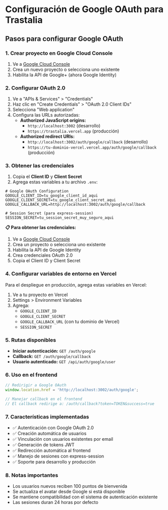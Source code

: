# Configuración de Google OAuth para Trastalia

## Pasos para configurar Google OAuth

### 1. Crear proyecto en Google Cloud Console

1. Ve a [Google Cloud Console](https://console.cloud.google.com/)
2. Crea un nuevo proyecto o selecciona uno existente
3. Habilita la API de Google+ (ahora Google Identity)

### 2. Configurar OAuth 2.0

1. Ve a "APIs & Services" > "Credentials"
2. Haz clic en "Create Credentials" > "OAuth 2.0 Client IDs"
3. Selecciona "Web application"
4. Configura las URLs autorizadas:
   - **Authorized JavaScript origins:**
     - `http://localhost:3002` (desarrollo)
     - `https://trastalia.vercel.app` (producción)
   - **Authorized redirect URIs:**
     - `http://localhost:3002/auth/google/callback` (desarrollo)
     - `https://tu-dominio-vercel.vercel.app/auth/google/callback` (producción)

### 3. Obtener las credenciales

1. Copia el **Client ID** y **Client Secret**
2. Agrega estas variables a tu archivo `.env`:

```env
# Google OAuth Configuration
GOOGLE_CLIENT_ID=tu_google_client_id_aqui
GOOGLE_CLIENT_SECRET=tu_google_client_secret_aqui
GOOGLE_CALLBACK_URL=http://localhost:3002/auth/google/callback

# Session Secret (para express-session)
SESSION_SECRET=tu_session_secret_muy_seguro_aqui
```

**📋 Para obtener las credenciales:**
1. Ve a [Google Cloud Console](https://console.cloud.google.com/)
2. Crea un proyecto o selecciona uno existente
3. Habilita la API de Google Identity
4. Crea credenciales OAuth 2.0
5. Copia el Client ID y Client Secret

### 4. Configurar variables de entorno en Vercel

Para el despliegue en producción, agrega estas variables en Vercel:

1. Ve a tu proyecto en Vercel
2. Settings > Environment Variables
3. Agrega:
   - `GOOGLE_CLIENT_ID`
   - `GOOGLE_CLIENT_SECRET`
   - `GOOGLE_CALLBACK_URL` (con tu dominio de Vercel)
   - `SESSION_SECRET`

### 5. Rutas disponibles

- **Iniciar autenticación:** `GET /auth/google`
- **Callback:** `GET /auth/google/callback`
- **Usuario autenticado:** `GET /api/auth/google/user`

### 6. Uso en el frontend

```javascript
// Redirigir a Google OAuth
window.location.href = 'http://localhost:3002/auth/google';

// Manejar callback en el frontend
// El callback redirige a: /auth/callback?token=TOKEN&success=true
```

### 7. Características implementadas

- ✅ Autenticación con Google OAuth 2.0
- ✅ Creación automática de usuarios
- ✅ Vinculación con usuarios existentes por email
- ✅ Generación de tokens JWT
- ✅ Redirección automática al frontend
- ✅ Manejo de sesiones con express-session
- ✅ Soporte para desarrollo y producción

### 8. Notas importantes

- Los usuarios nuevos reciben 100 puntos de bienvenida
- Se actualiza el avatar desde Google si está disponible
- Se mantiene compatibilidad con el sistema de autenticación existente
- Las sesiones duran 24 horas por defecto
